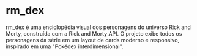 # rm_dex
rm_dex é uma enciclopédia visual dos personagens do universo Rick and Morty, construída com a Rick and Morty API. O projeto exibe todos os personagens da série em um layout de cards moderno e responsivo, inspirado em uma "Pokédex interdimensional".
